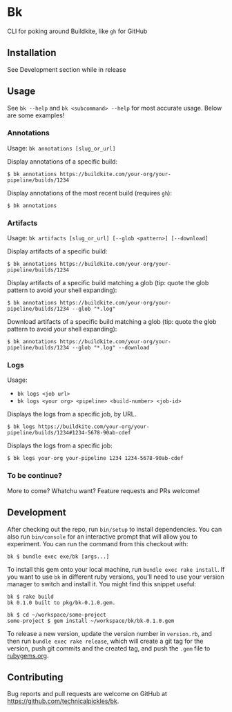 # Bk

CLI for poking around Buildkite, like `gh` for GitHub

## Installation

See Development section while in release

## Usage

See `bk --help` and `bk <subcommand> --help` for most accurate usage. Below are some examples!

### Annotations

Usage: `bk annotations [slug_or_url]`

Display annotations of a specific build:

    $ bk annotations https://buildkite.com/your-org/your-pipeline/builds/1234

Display annotations of the most recent build (requires `gh`):

    $ bk annotations

### Artifacts

Usage: `bk artifacts [slug_or_url] [--glob <pattern>] [--download]`

Display artifacts of a specific build:

    $ bk annotations https://buildkite.com/your-org/your-pipeline/builds/1234

Display artifacts of a specific build matching a glob (tip: quote the glob pattern to avoid your shell expanding):

    $ bk annotations https://buildkite.com/your-org/your-pipeline/builds/1234 --glob "*.log"

Download artifacts of a specific build matching a glob (tip: quote the glob pattern to avoid your shell expanding):

    $ bk annotations https://buildkite.com/your-org/your-pipeline/builds/1234 --glob "*.log" --download


### Logs

Usage:
- `bk logs <job url>`
- `bk logs <your org> <pipeline> <build-number> <job-id>`

Displays the logs from a specific job, by URL.

    $ bk logs https://buildkite.com/your-org/your-pipeline/builds/1234#1234-5678-90ab-cdef

Displays the logs from a specific job:

    $ bk logs your-org your-pipeline 1234 1234-5678-90ab-cdef

### To be continue?

More to come? Whatchu want? Feature requests and PRs welcome!

## Development

After checking out the repo, run `bin/setup` to install dependencies. You can also run `bin/console` for an interactive prompt that will allow you to experiment. You can run the command from this checkout with:

    bk $ bundle exec exe/bk [args...]

To install this gem onto your local machine, run `bundle exec rake install`. If you want to use `bk` in different ruby versions, you'll need to use your version manager to switch and install it. You might find this snippet useful:

    bk $ rake build
    bk 0.1.0 built to pkg/bk-0.1.0.gem.

    bk $ cd ~/workspace/some-project
    some-project $ gem install ~/workspace/bk/bk-0.1.0.gem

To release a new version, update the version number in `version.rb`, and then run `bundle exec rake release`, which will create a git tag for the version, push git commits and the created tag, and push the `.gem` file to [rubygems.org](https://rubygems.org).

## Contributing

Bug reports and pull requests are welcome on GitHub at https://github.com/technicalpickles/bk.
